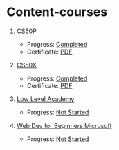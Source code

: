 # Content-courses

1. [CS50P](content-cs50p.md)
	- Progress: [Completed](https://cs50.me/cs50p)
	- Certificate: [PDF](CS50P.pdf)

2. [CS50X](content-cs50.md)
	- Progress: [Completed](https://cs50.me/cs50x)
	- Certificate: [PDF](CS50x.pdf)

3. [Low Level Academy]()
	- Progress: [Not Started]()

4. [Web Dev for Beginners Microsoft](https://github.com/microsoft/Web-Dev-For-Beginners)
	- Progress: [Not Started]()

